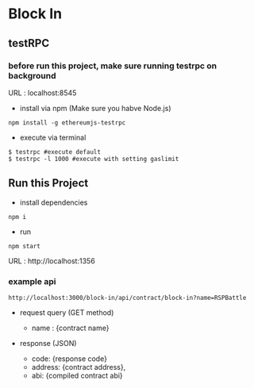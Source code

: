 # Block In
## testRPC
### before run this project, make sure running testrpc on background 
URL : localhost:8545
- install via npm (Make sure you habve Node.js)

``` shell
npm install -g ethereumjs-testrpc
```
- execute via terminal
``` shell
$ testrpc #execute default
$ testrpc -l 1000 #execute with setting gaslimit
```

## Run this Project
- install dependencies
``` shell
npm i
```

- run
``` shell
npm start
```

URL : http://localhost:1356

### example api
```
http://localhost:3000/block-in/api/contract/block-in?name=RSPBattle
```

- request query (GET method)
    - name : {contract name}

- response (JSON)
    - code: {response code}
    - address: {contract address},
    - abi: {compiled contract abi}